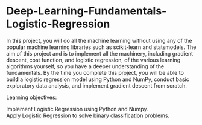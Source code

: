 # Deep-Learning-Fundamentals-Logistic-Regression
 In this project, you will do all the machine learning without using any of the popular machine learning libraries such as scikit-learn and statsmodels. The aim of this project and is to implement all the machinery, including gradient descent, cost function, and logistic regression, of the various learning algorithms yourself, so you have a deeper understanding of the fundamentals. By the time you complete this project, you will be able to build a logistic regression model using Python and NumPy, conduct basic exploratory data analysis, and implement gradient descent from scratch.
 
Learning objectives:

Implement Logistic Regression using Python and Numpy.  
Apply Logistic Regression to solve binary classification problems.
